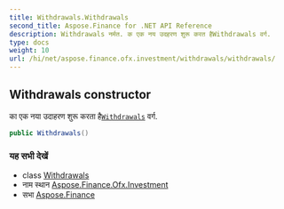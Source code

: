 ```yaml
---
title: Withdrawals.Withdrawals
second_title: Aspose.Finance for .NET API Reference
description: Withdrawals नर्मत. क एक नय उदहरण शुरू करत हैWithdrawals वर्ग.
type: docs
weight: 10
url: /hi/net/aspose.finance.ofx.investment/withdrawals/withdrawals/
---
```

## Withdrawals constructor

का एक नया उदाहरण शुरू करता है[`Withdrawals`](../) वर्ग.

```csharp
public Withdrawals()
```

### यह सभी देखें

* class [Withdrawals](../)
* नाम स्थान [Aspose.Finance.Ofx.Investment](../../withdrawals/)
* सभा [Aspose.Finance](../../../)


